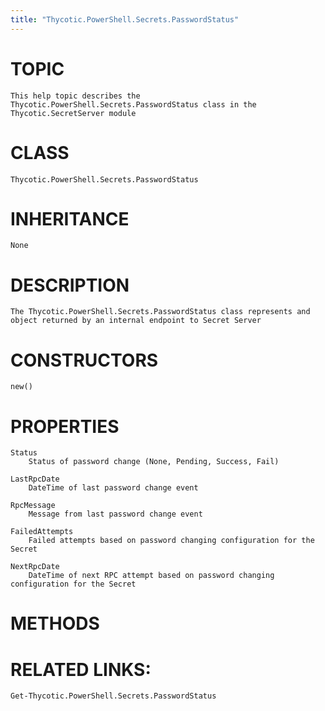 ```yaml
---
title: "Thycotic.PowerShell.Secrets.PasswordStatus"
---
```


# TOPIC
    This help topic describes the Thycotic.PowerShell.Secrets.PasswordStatus class in the Thycotic.SecretServer module

# CLASS
    Thycotic.PowerShell.Secrets.PasswordStatus

# INHERITANCE
    None

# DESCRIPTION
    The Thycotic.PowerShell.Secrets.PasswordStatus class represents and object returned by an internal endpoint to Secret Server

# CONSTRUCTORS
    new()

# PROPERTIES
    Status
        Status of password change (None, Pending, Success, Fail)

    LastRpcDate
        DateTime of last password change event

    RpcMessage
        Message from last password change event

    FailedAttempts
        Failed attempts based on password changing configuration for the Secret

    NextRpcDate
        DateTime of next RPC attempt based on password changing configuration for the Secret

# METHODS

# RELATED LINKS:
    Get-Thycotic.PowerShell.Secrets.PasswordStatus